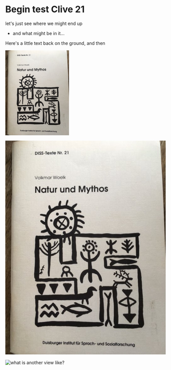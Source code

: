 ---
---
# Begin test Clive 21

let's just see where we might end up
- and what might be in it...

Here's a little text back on the ground, and then

<img src="./clive-images/celine-bucher.jpg" alt="what image celine" style="width:200px">

![what is an image like?](./clive-images/celine-bucher.jpg)

![what is another view like?](https://nsd.narrationsd.com/assets/img/constrain.519801af.jpg)

